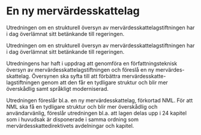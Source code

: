 # En ny mervärdesskattelag

Utredningen om en strukturell översyn av mervärdesskattelagstiftningen har i dag överlämnat sitt betänkande till regeringen.

Utredningen om en strukturell översyn av mervärdesskattelagstiftningen har i dag överlämnat sitt betänkande till regeringen.

Utredningens har haft i uppdrag att genomföra en författningsteknisk översyn av mervärdesskattelagstiftningen och föreslå en ny mervärdes-skattelag. Översynen ska syfta till att förbättra mervärdesskatte-lagstiftningen genom att den får en tydligare struktur och blir mer överskådlig samt språkligt moderniserad.

Utredningen föreslår bl.a. en ny mervärdesskattelag, förkortad NML. För att NML ska få en tydligare struktur och blir mer överskådlig och användarvänlig, föreslår utredningen bl.a. att lagen delas upp i 24 kapitel som i huvudsak är disponerade i samma ordning som mervärdesskattedirektivets avdelningar och kapitel.
